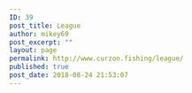 ```yaml
---
ID: 39
post_title: League
author: mikey69
post_excerpt: ""
layout: page
permalink: http://www.curzon.fishing/league/
published: true
post_date: 2018-08-24 21:53:07
---
```

<!-- wp:image {"id":572} -->
<figure class="wp-block-image"><img src="http://www.curzon.fishing/wp-content/uploads/2019/05/image001-4.png" alt="" class="wp-image-572"/></figure>
<!-- /wp:image -->